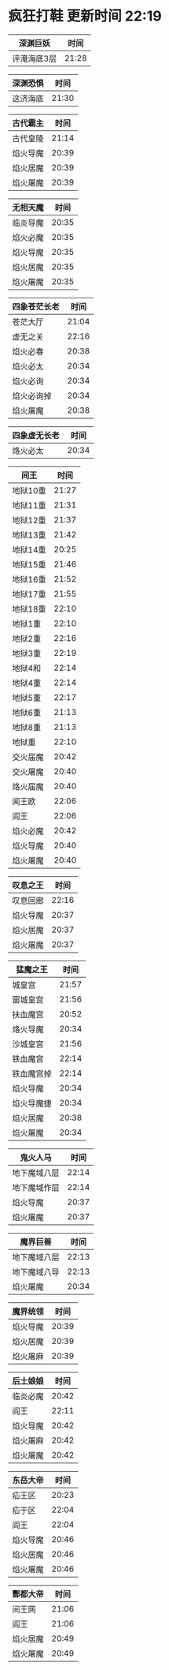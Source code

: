 # 疯狂打鞋 更新时间 22:19

| 深渊巨妖   | 时间    |
|--------|-------|
| 评淹海底3层 | 21:28 |

| 深渊恐惧   | 时间    |
|--------|-------|
| 这济海底 | 21:30 |

| 古代霸主   | 时间    |
|--------|-------|
| 古代皇陵 | 21:14 |
| 焰火导魔 | 20:39 |
| 焰火居魔 | 20:39 |
| 焰火屠魔 | 20:39 |

| 无相天魔   | 时间    |
|--------|-------|
| 临炎导魔 | 20:35 |
| 焰火必魔 | 20:35 |
| 焰火导魔 | 20:35 |
| 焰火居魔 | 20:35 |
| 焰火屠魔 | 20:35 |

| 四象苍茫长老   | 时间    |
|--------|-------|
| 苍茫大厅 | 21:04 |
| 虚无之关 | 22:16 |
| 焰火必春 | 20:38 |
| 焰火必太 | 20:34 |
| 焰火必询 | 20:34 |
| 焰火必询掉 | 20:34 |
| 焰火屠魔 | 20:38 |

| 四象虚无长老   | 时间    |
|--------|-------|
| 烙火必太 | 20:34 |

| 间王   | 时间    |
|--------|-------|
| 地狱10重 | 21:27 |
| 地狱11重 | 21:31 |
| 地狱12重 | 21:37 |
| 地狱13重 | 21:42 |
| 地狱14重 | 20:25 |
| 地狱15重 | 21:46 |
| 地狱16重 | 21:52 |
| 地狱17重 | 21:55 |
| 地狱18重 | 22:10 |
| 地狱1重 | 22:10 |
| 地狱2重 | 22:16 |
| 地狱3重 | 22:19 |
| 地狱4和 | 22:14 |
| 地狱4重 | 22:14 |
| 地狱5重 | 22:17 |
| 地狱6重 | 21:13 |
| 地狱8重 | 21:13 |
| 地狱重 | 22:10 |
| 交火届魔 | 20:42 |
| 交火屠魔 | 20:40 |
| 烙火届魔 | 20:40 |
| 闻王欧 | 22:06 |
| 阎王 | 22:06 |
| 焰火必魔 | 20:42 |
| 焰火导魔 | 20:40 |
| 焰火屠魔 | 20:40 |

| 叹息之王   | 时间    |
|--------|-------|
| 叹息回廊 | 22:16 |
| 焰火导魔 | 20:37 |
| 焰火居魔 | 20:37 |
| 焰火屠魔 | 20:37 |

| 猛魔之王   | 时间    |
|--------|-------|
| 城皇宫 | 21:57 |
| 窗城皇宫 | 21:56 |
| 扶血魔宫 | 20:52 |
| 烙火导魔 | 20:34 |
| 沙城皇宫 | 21:56 |
| 铁血魔宫 | 22:14 |
| 铁血魔宫掉 | 22:14 |
| 焰火导魔 | 20:34 |
| 焰火导魔捷 | 20:34 |
| 焰火居魔 | 20:38 |
| 焰火屠魔 | 20:34 |

| 鬼火人马   | 时间    |
|--------|-------|
| 地下魔域八层 | 22:14 |
| 地下魔域作层 | 22:14 |
| 焰火导魔 | 20:37 |
| 焰火屠魔 | 20:37 |

| 魔界巨兽   | 时间    |
|--------|-------|
| 地下魔域八层 | 22:13 |
| 地下魔域八导 | 22:13 |
| 焰火屠魔 | 20:34 |

| 魔界统领   | 时间    |
|--------|-------|
| 焰火导魔 | 20:39 |
| 焰火居魔 | 20:39 |
| 焰火屠麻 | 20:39 |

| 后土娘娘   | 时间    |
|--------|-------|
| 临炎必魔 | 20:42 |
| 阎王 | 22:11 |
| 焰火导魔 | 20:42 |
| 焰火屠麻 | 20:42 |
| 焰火屠魔 | 20:42 |

| 东岳大帝   | 时间    |
|--------|-------|
| 疝王区 | 20:23 |
| 疝于区 | 22:04 |
| 阎王 | 22:04 |
| 焰火导魔 | 20:46 |
| 焰火居魔 | 20:46 |
| 焰火屠魔 | 20:46 |

| 酆都大帝   | 时间    |
|--------|-------|
| 间王网 | 21:06 |
| 阎王 | 21:06 |
| 焰火居魔 | 20:49 |
| 焰火屠魔 | 20:49 |